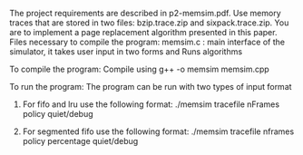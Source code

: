 The project requirements are described in p2-memsim.pdf. Use memory traces that are stored in two files: 
bzip.trace.zip and sixpack.trace.zip. You are to implement a page replacement algorithm presented in this paper.   
Files necessary to compile the program: 
     memsim.c : main interface of the simulator, it takes user input in two forms and Runs algorithms 

To compile the program: 
    Compile using g++ -o  memsim  memsim.cpp


To run the program: 
The program can be run with two types of input format 
1. For fifo and lru use the following format: 
./memsim tracefile nFrames policy quiet/debug 
 
2. For segmented fifo use the following format: 
./memsim tracefile nframes policy percentage quiet/debug 






